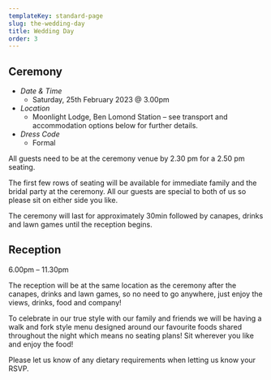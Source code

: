 ```yaml
---
templateKey: standard-page
slug: the-wedding-day
title: Wedding Day
order: 3
---
```


## Ceremony

- _Date & Time_
  - Saturday, 25th February 2023 @ 3.00pm
- _Location_
  - Moonlight Lodge, Ben Lomond Station – see transport and accommodation options below for further details.
- _Dress Code_
  - Formal

All guests need to be at the ceremony venue by 2.30 pm for a 2.50 pm seating.

The first few rows of seating will be available for immediate family and the bridal party at the ceremony. All our guests are special to both of us so please sit on either side you like.

The ceremony will last for approximately 30min followed by canapes, drinks and lawn games until the reception begins.

## Reception

6.00pm – 11.30pm

The reception will be at the same location as the ceremony after the canapes, drinks and lawn games, so no need to go anywhere, just enjoy the views, drinks, food and company!

To celebrate in our true style with our family and friends we will be having a walk and fork style menu designed around our favourite foods shared throughout the night which means no seating plans! Sit wherever you like and enjoy the food!

Please let us know of any dietary requirements when letting us know your RSVP.
